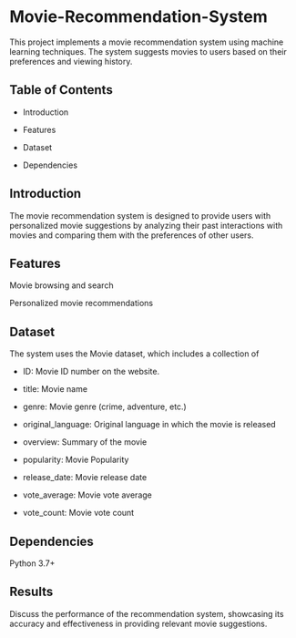 # Movie-Recommendation-System
This project implements a movie recommendation system using machine learning techniques. The system suggests movies to users based on their preferences and viewing history.

## Table of Contents
* Introduction

* Features

* Dataset

* Dependencies

## Introduction
The movie recommendation system is designed to provide users with personalized movie suggestions by analyzing their past interactions with movies and comparing them with the preferences of other users.

## Features
Movie browsing and search 

Personalized movie recommendations

## Dataset
The system uses the Movie dataset, which includes a collection of 

* ID: Movie ID number on the website.

* title: Movie name

* genre: Movie genre (crime, adventure, etc.)

* original_language: Original language in which the movie is released

* overview: Summary of the movie

* popularity: Movie Popularity

* release_date: Movie release date

* vote_average: Movie vote average

* vote_count: Movie vote count


## Dependencies
Python 3.7+

## Results
Discuss the performance of the recommendation system, showcasing its accuracy and effectiveness in providing relevant movie suggestions.



